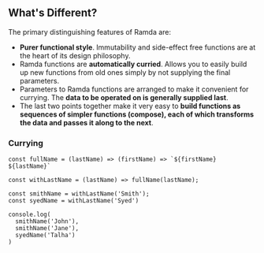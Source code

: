 ## What's Different?

The primary distinguishing features of Ramda are:

* **Purer functional style**. Immutability and side-effect free functions are at the heart of its design philosophy.
* Ramda functions are **automatically curried**. Allows you to easily build up new functions from old ones simply by not supplying the final parameters.
* Parameters to Ramda functions are arranged to make it convenient for currying. The **data to be operated on is generally supplied last**.
* The last two points together make it very easy to **build functions as sequences of simpler functions (compose), each of which transforms the data and passes it along to the next**.

### Currying

```
const fullName = (lastName) => (firstName) => `${firstName} ${lastName}`

const withLastName = (lastName) => fullName(lastName);

const smithName = withLastName('Smith');
const syedName = withLastName('Syed')

console.log(
  smithName('John'),
  smithName('Jane'),
  syedName('Talha')
)
```
